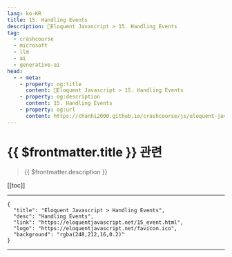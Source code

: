 ```yaml
---
lang: ko-KR
title: 15. Handling Events
description: 🧶Eloquent Javascript > 15. Handling Events
tag: 
  - crashcourse
  - microsoft
  - llm
  - ai
  - generative-ai
head:
  - - meta:
    - property: og:title
      content: 🧶Eloquent Javascript > 15. Handling Events
    - property: og:description
      content: 15. Handling Events
    - property: og:url
      content: https://chanhi2000.github.io/crashcourse/js/eloquent-javascript/15.html
---
```


# {{ $frontmatter.title }} 관련

> {{ $frontmatter.description }}

[[toc]]

---

```component VPCard
{
  "title": "Eloquent Javascript > Handling Events",
  "desc": "Handling Events",
  "link": "https://eloquentjavascript.net/15_event.html",
  "logo": "https://eloquentjavascript.net/favicon.ico",
  "background": "rgba(248,212,16,0.2)"
}
```

---

<TagLinks />